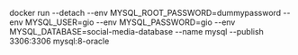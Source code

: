docker run --detach --env MYSQL_ROOT_PASSWORD=dummypassword --env MYSQL_USER=gio --env MYSQL_PASSWORD=gio --env MYSQL_DATABASE=social-media-database --name mysql --publish 3306:3306 mysql:8-oracle

